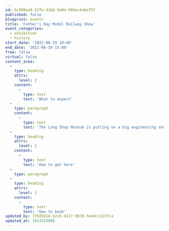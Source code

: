 ```yaml
---
id: bc908ea9-52fe-41bb-9a0d-966ac4abe75f
published: false
blueprint: events
title: 'Father’s Day Model Railway Show'
event_categories:
  - exhibition
  - history
start_date: '2022-06-19 10:00'
end_date: '2022-06-19 15:00'
free: false
virtual: false
content_area:
  -
    type: heading
    attrs:
      level: 2
    content:
      -
        type: text
        text: 'What to expect'
  -
    type: paragraph
    content:
      -
        type: text
        text: 'The Long Shop Museum is putting on a big engineering show on Sunday 19 June. There’ll be model railways, live steam engines and models, and a museum chock full of engineering heritage!'
  -
    type: heading
    attrs:
      level: 2
    content:
      -
        type: text
        text: 'How to get here'
  -
    type: paragraph
  -
    type: heading
    attrs:
      level: 2
    content:
      -
        type: text
        text: 'How to book'
updated_by: 73585618-b2c6-4117-9078-fe4dcc123fca
updated_at: 1653314988
---
```

